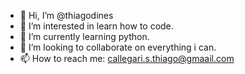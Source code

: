 - 👋 Hi, I’m @thiagodines
- 👀 I’m interested in learn how to code.
- 🌱 I’m currently learning python.
- 💞️ I’m looking to collaborate on everything i can.
- 📫 How to reach me: callegari.s.thiago@gmaail.com

<!---
thiagodines/thiagodines is a ✨ special ✨ repository because its `README.md` (this file) appears on your GitHub profile.
You can click the Preview link to take a look at your changes.
--->
